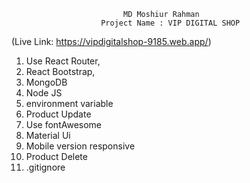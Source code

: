                              MD Moshiur Rahman
                        Project Name : VIP DIGITAL SHOP
(Live Link: https://vipdigitalshop-9185.web.app/)

1. Use React Router,
2. React Bootstrap,
3. MongoDB
4. Node JS
5. environment variable
6. Product Update  
7. Use fontAwesome
8. Material Ui
9. Mobile version responsive
10. Product Delete
11. .gitignore
